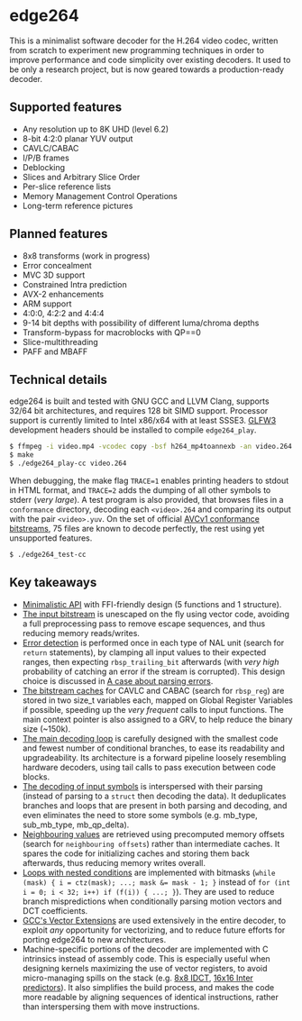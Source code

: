 edge264
=======

This is a minimalist software decoder for the H.264 video codec, written from scratch to experiment new programming techniques in order to improve performance and code simplicity over existing decoders.
It used to be only a research project, but is now geared towards a production-ready decoder.


Supported features
------------------

* Any resolution up to 8K UHD (level 6.2)
* 8-bit 4:2:0 planar YUV output
* CAVLC/CABAC
* I/P/B frames
* Deblocking
* Slices and Arbitrary Slice Order
* Per-slice reference lists
* Memory Management Control Operations
* Long-term reference pictures


Planned features
----------------

* 8x8 transforms (work in progress)
* Error concealment
* MVC 3D support
* Constrained Intra prediction
* AVX-2 enhancements
* ARM support
* 4:0:0, 4:2:2 and 4:4:4
* 9-14 bit depths with possibility of different luma/chroma depths
* Transform-bypass for macroblocks with QP==0
* Slice-multithreading
* PAFF and MBAFF


Technical details
-----------------

edge264 is built and tested with GNU GCC and LLVM Clang, supports 32/64 bit architectures, and requires 128 bit SIMD support. Processor support is currently limited to Intel x86/x64 with at least SSSE3. [GLFW3](https://www.glfw.org/) development headers should be installed to compile `edge264_play`.

```sh
$ ffmpeg -i video.mp4 -vcodec copy -bsf h264_mp4toannexb -an video.264 # optional, converts from MP4 format
$ make
$ ./edge264_play-cc video.264
```

When debugging, the make flag `TRACE=1` enables printing headers to stdout in HTML format, and `TRACE=2` adds the dumping of all other symbols to stderr (*very large*). A test program is also provided, that browses files in a `conformance` directory, decoding each `<video>.264` and comparing its output with the pair `<video>.yuv`. On the set of official [AVCv1 conformance bitstreams](https://www.itu.int/wftp3/av-arch/jvt-site/draft_conformance/), 75 files are known to decode perfectly, the rest using yet unsupported features.

```sh
$ ./edge264_test-cc
```


Key takeaways
-------------

* [Minimalistic API](edge264.h) with FFI-friendly design (5 functions and 1 structure).
* [The input bitstream](edge264_bitstream.c) is unescaped on the fly using vector code, avoiding a full preprocessing pass to remove escape sequences, and thus reducing memory reads/writes.
* [Error detection](edge264.c) is performed once in each type of NAL unit (search for `return` statements), by clamping all input values to their expected ranges, then expecting `rbsp_trailing_bit` afterwards (with _very high_ probability of catching an error if the stream is corrupted). This design choice is discussed in [A case about parsing errors](https://traffaillac.github.io/parsing.html).
* [The bitstream caches](edge264_internal.h) for CAVLC and CABAC (search for `rbsp_reg`) are stored in two size_t variables each, mapped on Global Register Variables if possible, speeding up the _very frequent_ calls to input functions. The main context pointer is also assigned to a GRV, to help reduce the binary size (\~150k).
* [The main decoding loop](edge264_slice.c) is carefully designed with the smallest code and fewest number of conditional branches, to ease its readability and upgradeability. Its architecture is a forward pipeline loosely resembling hardware decoders, using tail calls to pass execution between code blocks.
* [The decoding of input symbols](edge264_slice.c) is interspersed with their parsing (instead of parsing to a `struct` then decoding the data). It deduplicates branches and loops that are present in both parsing and decoding, and even eliminates the need to store some symbols (e.g. mb_type, sub_mb_type, mb_qp_delta).
* [Neighbouring values](edge264_internal.h) are retrieved using precomputed memory offsets (search for `neighbouring offsets`) rather than intermediate caches. It spares the code for initializing caches and storing them back afterwards, thus reducing memory writes overall.
* [Loops with nested conditions](edge264_slice.c) are implemented with bitmasks (`while (mask) { i = ctz(mask); ...; mask &= mask - 1; }` instead of `for (int i = 0; i < 32; i++) if (f(i)) { ...; }`). They are used to reduce branch mispredictions when conditionally parsing motion vectors and DCT coefficients.
* [GCC's Vector Extensions](edge264_internal.h) are used extensively in the entire decoder, to exploit _any_ opportunity for vectorizing, and to reduce future efforts for porting edge264 to new architectures.
* Machine-specific portions of the decoder are implemented with C intrinsics instead of assembly code. This is especially useful when designing kernels maximizing the use of vector registers, to avoid micro-managing spills on the stack (e.g. [8x8 IDCT](edge264_residual.c), [16x16 Inter predictors](edge264_inter.c)). It also simplifies the build process, and makes the code more readable by aligning sequences of identical instructions, rather than interspersing them with move instructions.
